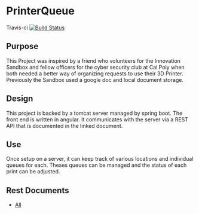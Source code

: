 # PrinterQueue
Travis-ci
[![Build Status](https://travis-ci.org/cpe305/fall2016-project-johnnicholson.svg?branch=master)](https://travis-ci.org/cpe305/fall2016-project-johnnicholson)

## Purpose
This Project was inspired by a friend who volunteers for the Innovation Sandbox
and fellow officers for the cyber security club at Cal Poly when both needed
a better way of organizing requests to use their 3D Printer. Previously the
Sandbox used a google doc and local document storage.

## Design
This project is backed by a tomcat server managed by spring boot. The front
end is written in angular. It communicates with the server via a REST API that
is documented in the linked document.

## Use
Once setup on a server, it can keep track of various locations and individual
queues for each. Theses queues can be managed and the status of each print can
be adjusted. 

## Rest Documents
* [All](docs/3DPrinterQueue.md)
